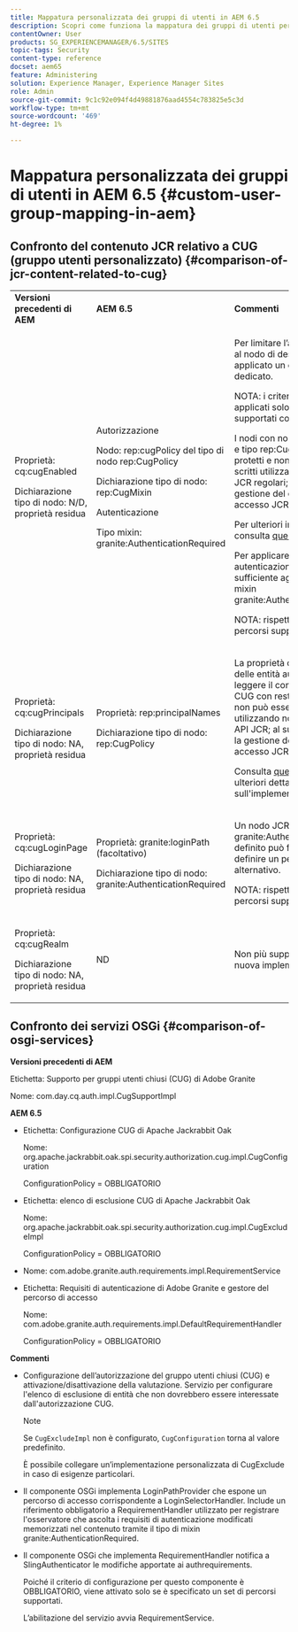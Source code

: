 ```yaml
---
title: Mappatura personalizzata dei gruppi di utenti in AEM 6.5
description: Scopri come funziona la mappatura dei gruppi di utenti personalizzati in Adobe Experience Manager.
contentOwner: User
products: SG_EXPERIENCEMANAGER/6.5/SITES
topic-tags: Security
content-type: reference
docset: aem65
feature: Administering
solution: Experience Manager, Experience Manager Sites
role: Admin
source-git-commit: 9c1c92e094f4d49881876aad4554c783825e5c3d
workflow-type: tm+mt
source-wordcount: '469'
ht-degree: 1%

---
```


# Mappatura personalizzata dei gruppi di utenti in AEM 6.5 {#custom-user-group-mapping-in-aem}

## Confronto del contenuto JCR relativo a CUG (gruppo utenti personalizzato) {#comparison-of-jcr-content-related-to-cug}

<table>
 <tbody>
  <tr>
   <td><strong>Versioni precedenti di AEM</strong></td>
   <td><strong>AEM 6.5</strong></td>
   <td><strong>Commenti</strong></td>
  </tr>
  <tr>
   <td><p>Proprietà: cq:cugEnabled</p> <p>Dichiarazione tipo di nodo: N/D, proprietà residua</p> </td>
   <td><p>Autorizzazione</p> <p>Nodo: rep:cugPolicy del tipo di nodo rep:CugPolicy</p> <p>Dichiarazione tipo di nodo: rep:CugMixin</p> <p> </p> <p> </p> <p> </p> Autenticazione</p> <p>Tipo mixin: granite:AuthenticationRequired</p> </td>
   <td><p>Per limitare l’accesso in lettura, al nodo di destinazione viene applicato un criterio CUG dedicato.</p> <p>NOTA: i criteri possono essere applicati solo ai percorsi supportati configurati.</p> <p>I nodi con nome rep:cugPolicy e tipo rep:CugPolicy sono protetti e non possono essere scritti utilizzando chiamate API JCR regolari; utilizza invece la gestione del controllo di accesso JCR.</p> <p>Per ulteriori informazioni, consulta <a href="https://jackrabbit.apache.org/oak/docs/security/authorization/cug.html">questa pagina</a>.</p> <p>Per applicare il requisito di autenticazione a un nodo, è sufficiente aggiungere il tipo mixin granite:AuthenticationRequired.</p> <p>NOTA: rispettato solo sotto i percorsi supportati configurati.</p> </td>
  </tr>
  <tr>
   <td><p>Proprietà: cq:cugPrincipals</p> <p>Dichiarazione tipo di nodo: NA, proprietà residua</p> </td>
   <td><p>Proprietà: rep:principalNames</p> <p>Dichiarazione tipo di nodo: rep:CugPolicy</p> </td>
   <td><p>La proprietà contenente i nomi delle entità autorizzate a leggere il contenuto sotto il CUG con restrizioni è protetta e non può essere scritta utilizzando normali chiamate API JCR; al suo posto, utilizza la gestione del controllo di accesso JCR.</p> <p>Consulta <a href="https://jackrabbit.apache.org/api/2.12/org/apache/jackrabbit/api/security/authorization/PrincipalSetPolicy.html">questa pagina</a> per ulteriori dettagli sull'implementazione.</p> </td>
  </tr>
  <tr>
   <td><p>Proprietà: cq:cugLoginPage</p> <p>Dichiarazione tipo di nodo: NA, proprietà residua</p> </td>
   <td><p>Proprietà: granite:loginPath (facoltativo)</p> <p>Dichiarazione tipo di nodo: granite:AuthenticationRequired</p> </td>
   <td><p>Un nodo JCR con il tipo mixin granite:AuthenticationRequired definito può facoltativamente definire un percorso di accesso alternativo.</p> <p>NOTA: rispettato solo sotto i percorsi supportati configurati.</p> </td>
  </tr>
  <tr>
   <td><p>Proprietà: cq:cugRealm</p> <p>Dichiarazione tipo di nodo: NA, proprietà residua</p> </td>
   <td>ND</td>
   <td>Non più supportato con la nuova implementazione.</td>
  </tr>
 </tbody>
</table>

## Confronto dei servizi OSGi {#comparison-of-osgi-services}

**Versioni precedenti di AEM**

Etichetta: Supporto per gruppi utenti chiusi (CUG) di Adobe Granite

Nome: com.day.cq.auth.impl.CugSupportImpl

**AEM 6.5**

* Etichetta: Configurazione CUG di Apache Jackrabbit Oak

  Nome: org.apache.jackrabbit.oak.spi.security.authorization.cug.impl.CugConfiguration

  ConfigurationPolicy = OBBLIGATORIO

* Etichetta: elenco di esclusione CUG di Apache Jackrabbit Oak

  Nome: org.apache.jackrabbit.oak.spi.security.authorization.cug.impl.CugExcludeImpl

  ConfigurationPolicy = OBBLIGATORIO

* Nome: com.adobe.granite.auth.requirements.impl.RequirementService
* Etichetta: Requisiti di autenticazione di Adobe Granite e gestore del percorso di accesso

  Nome: com.adobe.granite.auth.requirements.impl.DefaultRequirementHandler

  ConfigurationPolicy = OBBLIGATORIO

**Commenti**

* Configurazione dell’autorizzazione del gruppo utenti chiusi (CUG) e attivazione/disattivazione della valutazione.
Servizio per configurare l&#39;elenco di esclusione di entità che non dovrebbero essere interessate dall&#39;autorizzazione CUG.

  >[!NOTE]
  > 
  >Se `CugExcludeImpl` non è configurato, `CugConfiguration` torna al valore predefinito.

  È possibile collegare un’implementazione personalizzata di CugExclude in caso di esigenze particolari.

* Il componente OSGi implementa LoginPathProvider che espone un percorso di accesso corrispondente a LoginSelectorHandler. Include un riferimento obbligatorio a RequirementHandler utilizzato per registrare l&#39;osservatore che ascolta i requisiti di autenticazione modificati memorizzati nel contenuto tramite il tipo di mixin granite:AuthenticationRequired.
* Il componente OSGi che implementa RequirementHandler notifica a SlingAuthenticator le modifiche apportate ai authrequirements.

  Poiché il criterio di configurazione per questo componente è OBBLIGATORIO, viene attivato solo se è specificato un set di percorsi supportati.

  L’abilitazione del servizio avvia RequirementService.

<!-- nested tables not supported - text above is the table>
<table>
 <tbody>
  <tr>
   <td><strong>Older AEM Versions</strong></td>
   <td><strong>AEM 6.5</strong></td>
   <td><strong>Comments</strong></td>
  </tr>
  <tr>
   <td><p>Label: Adobe Granite Closed User Group (CUG) Support</p> <p>Name: com.day.cq.auth.impl.CugSupportImpl</p> </td>
   <td><p>Label: Apache Jackrabbit Oak CUG Configuration</p> <p>Name: org.apache.jackrabbit.oak.spi.security.authorization.cug.impl.CugConfiguration</p> <p>ConfigurationPolicy = REQUIRED</p> </td>
    <td><p>Label: Apache Jackrabbit Oak CUG Exclude List</p> <p>Name: org.apache.jackrabbit.oak.spi.security.authorization.cug.impl.CugExcludeImpl</p> <p>ConfigurationPolicy = REQUIRED</p> <p> </p> <p> </p> <p> </p> <p> </p> </td>
      </tr>
      <tr>
       <td>Name: com.adobe.granite.auth.requirement.impl.RequirementService</td>
      </tr>
      <tr>
       <td><p>Label: Adobe Granite Authentication Requirement and Login Path Handler</p> <p>Name: com.adobe.granite.auth.requirement.impl.DefaultRequirementHandler</p> <p>ConfigurationPolicy = REQUIRED</p> </td>
      </tr>
     </tbody>
    </table> </td>
   <td>
     <tbody>
      <tr>
       <td>Configuration of the CUG authorization and enable/disable the evaluation.</td>
      </tr>
      <tr>
       <td><p>Service to configure exclusion list of principals which should not be affected by the CUG authorization.</p> <p>NOTE: If the CugExcludeImpl is not configured, the CugConfiguration will fall back to the default.</p> <p>It is possible to plug a custom CugExclude implementation if there are special needs.</p> </td>
      </tr>
      <tr>
       <td>OSGi component implementing LoginPathProvider that exposes a matching login path to the LoginSelectorHandler. It has a mandatory reference to a RequirementHandler which is used to register the observer that listens to changed auth requirements stored in the content by the means of the granite:AuthenticationRequired mixin type. </td>
      </tr>
      <tr>
       <td><p>OSGi component implementing RequirementHandler that notifies the SlingAuthenticator about changes to authrequirements.</p> <p>As configuration policy for this component is REQUIRE it will only be activated if a set of supported paths is specified.</p> <p>Enabling the service will launch the RequirementService.</p> </td>
      </tr>
     </tbody>
     </td>
  </tr>
  <tr>
   <td> </td>
   <td> </td>
   <td> </td>
  </tr>
  <tr>
   <td> </td>
   <td> </td>
   <td> </td>
  </tr>
  <tr>
   <td> </td>
   <td> </td>
   <td> </td>
  </tr>
 </tbody>
</table>
-->
